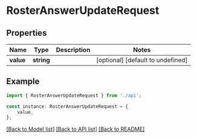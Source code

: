 # RosterAnswerUpdateRequest


## Properties

Name | Type | Description | Notes
------------ | ------------- | ------------- | -------------
**value** | **string** |  | [optional] [default to undefined]

## Example

```typescript
import { RosterAnswerUpdateRequest } from './api';

const instance: RosterAnswerUpdateRequest = {
    value,
};
```

[[Back to Model list]](../README.md#documentation-for-models) [[Back to API list]](../README.md#documentation-for-api-endpoints) [[Back to README]](../README.md)
